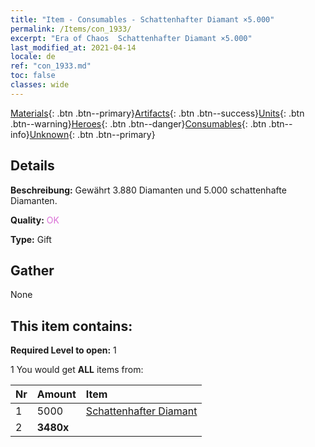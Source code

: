 ```yaml
---
title: "Item - Consumables - Schattenhafter Diamant ×5.000"
permalink: /Items/con_1933/
excerpt: "Era of Chaos  Schattenhafter Diamant ×5.000"
last_modified_at: 2021-04-14
locale: de
ref: "con_1933.md"
toc: false
classes: wide
---
```

 [Materials](/de/Items/){: .btn .btn--primary}[Artifacts](/de/Items/Artifacts/){: .btn .btn--success}[Units](/de/Items/Units/){: .btn .btn--warning}[Heroes](/de/Items/Heroes/){: .btn .btn--danger}[Consumables](/de/Items/Consumables/){: .btn .btn--info}[Unknown](/de/Items/Unknown/){: .btn .btn--primary}

## Details
 **Beschreibung:** Gewährt 3.880 Diamanten und 5.000 schattenhafte Diamanten.

 **Quality:** <span style="color: #DA70D6">OK</span>

 **Type:** Gift

## Gather

  None

## This item contains:

 **Required Level to open:** 1

 1 You would get **ALL** items  from:

  | Nr | Amount |     Item    |
  |:---|:-------|:------------|
  | 1 | 5000 | [Schattenhafter Diamant](/de/Items/con_554/) | 
  | 2 |  **3480x** | <i class="fas fa-gem"/> |  | 
